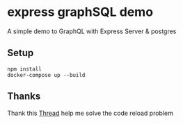 # express graphSQL demo

A simple demo to GraphQL with Express Server & postgres

## Setup

```
npm install
docker-compose up --build
```


## Thanks

Thank this [Thread](https://gist.github.com/ksmithut/e126f7ddb40b760487a17e8b569a77b5) help me solve the code reload problem
